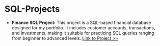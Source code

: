 # SQL-Projects

 - **Finance SQL Project:** This project is a SQL-based financial database designed for my portfolio. It includes customer accounts, transactions, and investments, making it suitable for practicing SQL queries ranging from beginner to advanced levels. [Link to Project >>](https://github.com/amgfigueiredo/SQL-Projects/tree/main/Finance-Beginner-to-Advanced)
